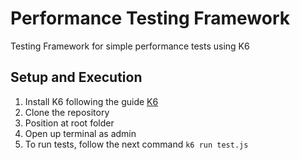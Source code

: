 # Performance Testing Framework

Testing Framework for simple performance tests using K6

## Setup and Execution

1. Install K6 following the guide [K6](https://grafana.com/docs/k6/latest/set-up/install-k6/)
2. Clone the repository
3. Position at root folder
4. Open up terminal as admin
5. To run tests, follow the next command
`k6 run test.js`  
